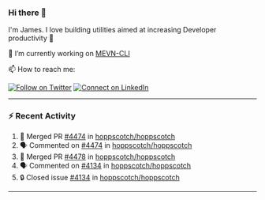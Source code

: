 ### Hi there 👋

I'm James. I love building utilities aimed at increasing Developer productivity :raised_hands: 

🔭 I’m currently working on [MEVN-CLI](https://github.com/madlabsinc/mevn-cli)

📫 How to reach me:

[![Follow on Twitter](https://img.shields.io/badge/--twitter?label=Twitter&logo=Twitter&style=social)](https://twitter.com/james_madhacks) [![Connect on LinkedIn](https://img.shields.io/badge/--linkedin?label=LinkedIn&logo=LinkedIn&style=social)](https://www.linkedin.com/in/jamesgeorge007)

---

### :zap: Recent Activity

<!--START_SECTION:activity-->
1. 🎉 Merged PR [#4474](https://github.com/hoppscotch/hoppscotch/pull/4474) in [hoppscotch/hoppscotch](https://github.com/hoppscotch/hoppscotch)
2. 🗣 Commented on [#4474](https://github.com/hoppscotch/hoppscotch/pull/4474#issuecomment-2441321562) in [hoppscotch/hoppscotch](https://github.com/hoppscotch/hoppscotch)
3. 🎉 Merged PR [#4478](https://github.com/hoppscotch/hoppscotch/pull/4478) in [hoppscotch/hoppscotch](https://github.com/hoppscotch/hoppscotch)
4. 🗣 Commented on [#4134](https://github.com/hoppscotch/hoppscotch/issues/4134#issuecomment-2440033053) in [hoppscotch/hoppscotch](https://github.com/hoppscotch/hoppscotch)
5. 🔒 Closed issue [#4134](https://github.com/hoppscotch/hoppscotch/issues/4134) in [hoppscotch/hoppscotch](https://github.com/hoppscotch/hoppscotch)
<!--END_SECTION:activity-->

---

<!--
**jamesgeorge007/jamesgeorge007** is a ✨ _special_ ✨ repository because its `README.md` (this file) appears on your GitHub profile.

Here are some ideas to get you started:

- 🌱 I’m currently learning ...
- 👯 I’m looking to collaborate on ...
- 🤔 I’m looking for help with ...
- 💬 Ask me about ...
- 😄 Pronouns: ...
- ⚡ Fun fact: ...
-->
